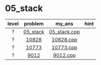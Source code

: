 # 05_stack
| level | problem | my_ans | hint |
| :--: | :--: | :--: | :--: |
| ? | [05_stack](https://www.acmicpc.net/problem/05_stack) | [05_stack.cpp](./05_stack/05_stack.cpp) |  |
| ? | [10828](https://www.acmicpc.net/problem/10828) | [10828.cpp](./10828/10828.cpp) |  |
| ? | [10773](https://www.acmicpc.net/problem/10773) | [10773.cpp](./10773/10773.cpp) |  |
| ? | [9012](https://www.acmicpc.net/problem/9012) | [9012.cpp](./9012/9012.cpp) |  |

